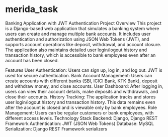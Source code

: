 # merida_task
Banking Application with JWT Authentication
Project Overview
This project is a Django-based web application that simulates a banking system where users can create and manage multiple bank accounts. It includes user authentication and authorization using JSON Web Tokens (JWT), and supports account operations like deposit, withdrawal, and account closure. The application also maintains detailed user login/logout history and transaction history, which is accessible to bank employees even after an account has been closed.

Features
User Authentication: Users can sign up, log in, and log out. JWT is used for secure authentication.
Bank Account Management: Users can create accounts with different banks (SBI, ICICI Bank, KTK Bank), deposit and withdraw money, and close accounts.
User Dashboard: After logging in, users can view their account details, make deposits and withdrawals, and close their accounts.
History Tracking: The application tracks and stores user login/logout history and transaction history. This data remains even after the account is closed and is viewable only by bank employees.
Role Management: Users can be regular customers or bank employees, with different access levels.
Technology Stack
Backend: Django, Django REST Framework
Authentication: JWT (JSON Web Tokens)
Database: MySQL
Serialization: Django REST Framework serializers
